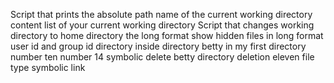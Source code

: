 Script that prints the absolute path name of the current working directory
content list of your current working directory
Script that changes working directory to home directory
the long format
show hidden files in long format
user id and group id
directory inside directory
betty in my first directory
number ten
number 14
symbolic
delete betty
directory deletion
eleven
file type
symbolic link
